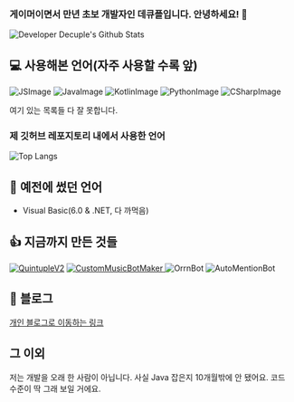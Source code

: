 ### 게이머이면서 만년 초보 개발자인 데큐플입니다. 안녕하세요! 👋

![Developer Decuple's Github Stats](https://github-readme-stats.vercel.app/api?username=playerdecuple&bg_color=30,e96443,904e95&title_color=fff&text_color=fff)

## 💻 사용해본 언어(자주 사용할 수록 앞)
![JSImage](https://icon-icons.com/icons2/2108/PNG/32/javascript_icon_130900.png)
![JavaImage](https://icon-icons.com/icons2/2415/PNG/32/java_original_wordmark_logo_icon_146459.png)
![KotlinImage](https://icon-icons.com/icons2/2107/PNG/32/file_type_kotlin_icon_130487.png)
![PythonImage](https://icon-icons.com/icons2/112/PNG/32/python_18894.png)
![CSharpImage](https://icon-icons.com/icons2/2415/PNG/32/csharp_original_logo_icon_146578.png)

여기 있는 목록들 다 잘 못합니다.

### 제 깃허브 레포지토리 내에서 사용한 언어
![Top Langs](https://github-readme-stats.vercel.app/api/top-langs/?username=playerdecuple&layout=compact&bg_color=30,e96443,904e95&title_color=fff&text_color=fff)


## 📜 예전에 썼던 언어
* Visual Basic(6.0 & .NET, 다 까먹음)

## 👍 지금까지 만든 것들
[![QuintupleV2](https://github-readme-stats.vercel.app/api/pin?username=playerdecuple&repo=QuintupleV2&title_color=fff&icon_color=f9f9f9&text_color=9f9f9f&bg_color=151515)](https://github.com/playerdecuple/QuintupleV2)
[![CustomMusicBotMaker](https://github-readme-stats.vercel.app/api/pin?username=playerdecuple&repo=Custom-MusicBot-Maker&title_color=fff&icon_color=f9f9f9&text_color=9f9f9f&bg_color=151515)  ](https://github.com/playerdecuple/Custom-MusicBot-Maker)
![OrrnBot](https://github-readme-stats.vercel.app/api/pin?username=playerdecuple&repo=OrrnBotPython&title_color=fff&icon_color=f9f9f9&text_color=9f9f9f&bg_color=151515)
![AutoMentionBot](https://github-readme-stats.vercel.app/api/pin?username=playerdecuple&repo=AutoMentionBot&title_color=fff&icon_color=f9f9f9&text_color=9f9f9f&bg_color=151515)

## 💬 블로그
[개인 블로그로 이동하는 링크](https://playerdecuple.github.io/)
  
  
## 그 이외
저는 개발을 오래 한 사람이 아닙니다. 사실 Java 잡은지 10개월밖에 안 됐어요. 코드 수준이 딱 그래 보일 거에요.

<!--
**playerdecuple/playerdecuple** is a ✨ _special_ ✨ repository because its `README.md` (this file) appears on your GitHub profile.

Here are some ideas to get you started:

- 🔭 I’m currently working on ...
- 🌱 I’m currently learning ...
- 👯 I’m looking to collaborate on ...
- 🤔 I’m looking for help with ...
- 💬 Ask me about ...
- 📫 How to reach me: ...
- 😄 Pronouns: ...
- ⚡ Fun fact: ...
-->
